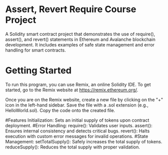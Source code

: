 # Assert, Revert Require Course Project
A Solidity smart contract project that demonstrates the use of require(), assert(), and revert() statements in Ethereum and Avalanche blockchain development. It includes examples of safe state management and error handling for smart contracts.

# Getting Started
To run this program, you can use Remix, an online Solidity IDE. To get started, go to the Remix website at https://remix.ethereum.org/.

Once you are on the Remix website, create a new file by clicking on the "+" icon in the left-hand sidebar. Save the file with a .sol extension (e.g., HelloWorld.sol). Copy the code onto the created file. 

#Features
Initialization: Sets an initial supply of tokens upon contract deployment.
#Error Handling:
require(): Validates user inputs.
assert(): Ensures internal consistency and detects critical bugs.
revert(): Halts execution with custom error messages for invalid operations.
#State Management:
setTotalSupply(): Safely increases the total supply of tokens.
reduceSupply(): Reduces the total supply with proper validation.
